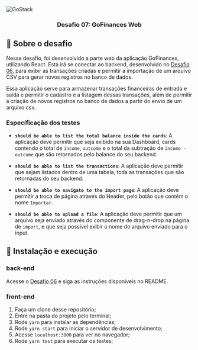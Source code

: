 <img alt="GoStack" src="https://storage.googleapis.com/golden-wind/bootcamp-gostack/header-desafios.png" />

<h3 align="center">
  Desafio 07: GoFinances Web
</h3>

## :rocket: Sobre o desafio

Nesse desafio, foi desenvolvido a parte web da aplicação GoFinances, utilizando React. Esta irá se conectar ao backend, desenvolvido no [Desafio 06](https://github.com/milena-mognon/desafio-typeorm-upload), para exibir as transações criadas e permitir a importação de um arquivo CSV para gerar novos registros no banco de dados.

Essa aplicação serve para armazenar transações financeiras de entrada e saída e permitir o cadastro e a listagem dessas transações, além de permitir a criação de novos registros no banco de dados a partir do envio de um arquivo csv.

### Específicação dos testes

- **`should be able to list the total balance inside the cards`**: A aplicação deve permitir que seja exibido na sua Dashboard, cards contendo o total de `income`, `outcome` e o total da subtração de `income - outcome` que são retornados pelo balance do seu backend.

* **`should be able to list the transactions`**: A aplicação deve permitir que sejam listados dentro de uma tabela, toda as transações que são retornadas do seu backend.

- **`should be able to navigate to the import page`**: A aplicação deve permitir a troca de página através do Header, pelo botão que contém o nome `Importar`.

- **`should be able to upload a file`**: A aplicação deve permitir que um arquivo seja enviado através do componente de drag-n-drop na página de `import`, e que seja possível exibir o nome do arquivo enviado para o input.

## 🚀 Instalação e execução

### back-end

Acesse o [Desafio 06](https://github.com/milena-mognon/desafio-typeorm-upload) e siga as instruções disponíveis no README.

### front-end

1. Faça um clone desse repositório;
2. Entre na pasta do projeto pelo terminal;
3. Rode `yarn` para instalar as dependências;
4. Rode `yarn start` para iniciar o servidor de desenvolvimento;
5. Acesse `localhost:3000` para ver no navegador;
6. Rode `yarn test` para executar os testes;
